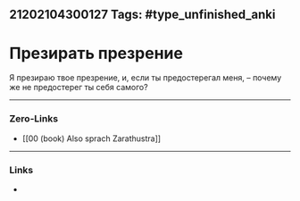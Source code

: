 21202104300127
Tags: #type_unfinished_anki
---
# Презирать презрение

Я презираю твое презрение, и, если ты предостерегал меня, – почему же не предостерег ты себя самого?

---
### Zero-Links
- [[00 (book) Also sprach Zarathustra]]
---
### Links
-